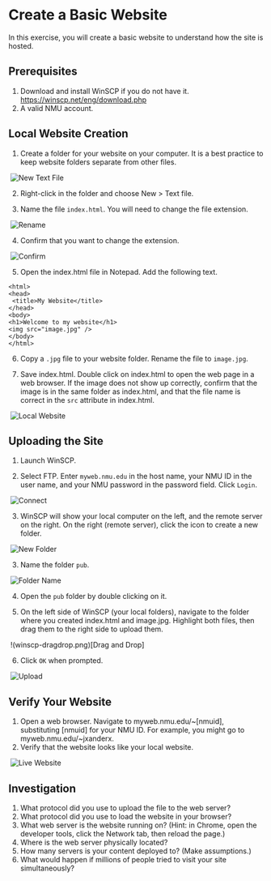 Create a Basic Website
=======================

In this exercise, you will create a basic website to understand how the site is hosted.

Prerequisites
----------------
1. Download and install WinSCP if you do not have it. https://winscp.net/eng/download.php
2. A valid NMU account.

Local Website Creation
----------------------
1. Create a folder for your website on your computer. It is a best practice to keep website folders separate from other files.

&nbsp;![New Text File](new-text.png)

2. Right-click in the folder and choose New > Text file.

3. Name the file `index.html`. You will need to change the file extension.

&nbsp;![Rename](rename-extension.png)

4. Confirm that you want to change the extension.

&nbsp;![Confirm](rename-confirm.png)

5. Open the index.html file in Notepad. Add the following text.

```
<html>
<head>
 <title>My Website</title>
</head>
<body>
<h1>Welcome to my website</h1>
<img src="image.jpg" />
</body>
</html>
```

6. Copy a `.jpg` file to your website folder. Rename the file to `image.jpg`.

7. Save index.html. Double click on index.html to open the web page in a web browser. If the image does not show up correctly, confirm that the image is in the same folder as index.html, and that the file name is correct in the `src` attribute in index.html.

&nbsp;![Local Website](local-website.png)

Uploading the Site
------------------

1. Launch WinSCP.

2. Select FTP. Enter `myweb.nmu.edu` in the host name, your NMU ID in the user name, and your NMU password in the password field. Click `Login`.

&nbsp;![Connect](winscp-connect.png)

3. WinSCP will show your local computer on the left, and the remote server on the right. On the right (remote server), click the icon to create a new folder.

&nbsp;![New Folder](winscp-new-folder.png)

3. Name the folder `pub`.

&nbsp;![Folder Name](winscp-folder-name.png)

4. Open the `pub` folder by double clicking on it.

5. On the left side of WinSCP (your local folders), navigate to the folder where you created index.html and image.jpg. Highlight both files, then drag them to the right side to upload them.

&nbsp;!(winscp-dragdrop.png)[Drag and Drop]

6. Click `OK` when prompted.

&nbsp;![Upload](winscp-upload.png)

Verify Your Website
---------------------

1. Open a web browser. Navigate to myweb.nmu.edu/~[nmuid], substituting [nmuid] for your NMU ID. For example, you might go to myweb.nmu.edu/~jxanderx.
2. Verify that the website looks like your local website.

&nbsp;![Live Website](website-live.png)

Investigation
----------------------

1. What protocol did you use to upload the file to the web server?
2. What protocol did you use to load the website in your browser?
3. What web server is the website running on? (Hint: in Chrome, open the developer tools, click the Network tab, then reload the page.)
4. Where is the web server physically located?
5. How many servers is your content deployed to? (Make assumptions.)
6. What would happen if millions of people tried to visit your site simultaneously?